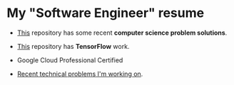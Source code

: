 <!---
- 👋 Hi, I’m @mavas
- 👀 I’m currently interested in getting hired for software work.
- 🌱 I’m currently learning to pass the official TensorFlow certification
- 💞️ I’m looking to collaborate on ...
- 📫 How to reach me ...
--->
# My "Software Engineer" resume

- [This](https://github.com/mavas/hackerrank) repository has some recent **computer science problem solutions**.

- [This](https://github.com/mavas/tensorflow-work) repository has **TensorFlow** work.

- Google Cloud Professional Certified

- [Recent technical problems I'm working on](RecentProblems.md).
<!---
mavas/mavas is a ✨ special ✨ repository because its `README.md` (this file) appears on your GitHub profile.
You can click the Preview link to take a look at your changes.
--->

<!---- I came home to find that my primary laptop's hard drive failed, and I had to just deal with it.  I head to learn and deal with the Luks Linux encryption file system thing, not only running commands (like 'luksOpen'), but dealing with the source code itself **of** those command line tools, just know exactly what was going on.  All of the laptop data was valuable, so I had to be careful, and so dealing with these commands, and  their source code, was important to proceed with.  I had to run the "dd if=/dev/sda of=/dev/sdb" command in attempts to at least perfectly mimorro/backup the data, so that you can isimply install Ubuntu back on it and the hard drive will be good as new, but I ran in to some errors with that command, and so now I'm stuck, and the laptop is just sitting here.  In the meantime itwasfastest though to simply use my older laptop for job hunting, and hten get a job, and then get back to the issue.  I had to 

- Perform network-intensive GCP storage operations, in order to completely shutdown a GCP project as quickly as possible, all motivated by keeping costs down to my credit card, ultimately completely disconnecting my credit card with the resources, b/c I got tired of paying for it.--->

